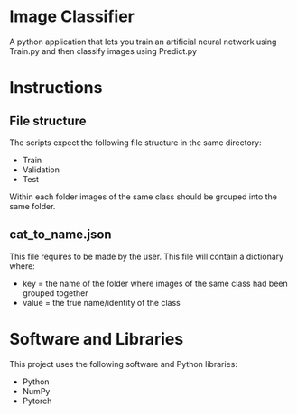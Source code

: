 # Image Classifier

A python application that lets you train an artificial neural network using Train.py and then classify images using Predict.py

# Instructions

## File structure

The scripts expect the following file structure in the same directory:

* Train
* Validation
* Test

Within each folder images of the same class should be grouped into the same folder.

## cat_to_name.json

This file requires to be made by the user. This file will contain a dictionary where:

* key = the name of the folder where images of the same class had been grouped together
* value = the true name/identity of the class

# Software and Libraries

This project uses the following software and Python libraries:

* Python
* NumPy
* Pytorch

